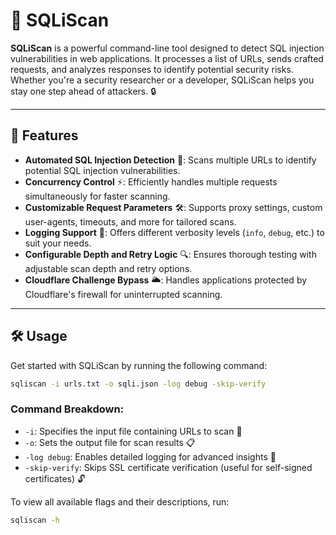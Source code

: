 # 🚀 SQLiScan  
**SQLiScan** is a powerful command-line tool designed to detect SQL injection vulnerabilities in web applications. It processes a list of URLs, sends crafted requests, and analyzes responses to identify potential security risks. Whether you're a security researcher or a developer, SQLiScan helps you stay one step ahead of attackers. 🔒  

---

## 🌟 Features  
- **Automated SQL Injection Detection** 🤖: Scans multiple URLs to identify potential SQL injection vulnerabilities.  
- **Concurrency Control** ⚡: Efficiently handles multiple requests simultaneously for faster scanning.  
- **Customizable Request Parameters** 🛠️: Supports proxy settings, custom user-agents, timeouts, and more for tailored scans.  
- **Logging Support** 📝: Offers different verbosity levels (`info`, `debug`, etc.) to suit your needs.  
- **Configurable Depth and Retry Logic** 🔍: Ensures thorough testing with adjustable scan depth and retry options.  
- **Cloudflare Challenge Bypass** 🌥️: Handles applications protected by Cloudflare's firewall for uninterrupted scanning.  

---

## 🛠️ Usage  
Get started with SQLiScan by running the following command:  

```sh
sqliscan -i urls.txt -o sqli.json -log debug -skip-verify
```  

### Command Breakdown:  
- `-i`: Specifies the input file containing URLs to scan 📂  
- `-o`: Sets the output file for scan results 📋  
- `-log debug`: Enables detailed logging for advanced insights 🧐  
- `-skip-verify`: Skips SSL certificate verification (useful for self-signed certificates) 🔓  

To view all available flags and their descriptions, run:  
```sh
sqliscan -h
```

